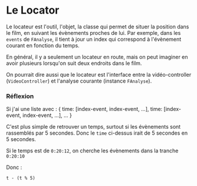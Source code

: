 # Le Locator

Le locateur est l'outil, l'objet, la classe qui permet de situer la position dans le film, en suivant les évènements proches de lui. Par exemple, dans les `events` de `FAnalyse`, il tient à jour un index qui correspond à l'évènement courant en fonction du temps.

En général, il y a seulement un locateur en route, mais on peut imaginer en avoir plusieurs lorsqu'on suit deux endroits dans le film.

On pourrait dire aussi que le locateur est l'interface entre la vidéo-controller (`VideoController`) et l'analyse courante (instance `FAnalyse`).

### Réflexion

Si j'ai une liste avec :
    {
      time: [index-event, index-event, ...],
      time: [index-event, index-event, ...],
      ...
    }

C'est plus simple de retrouver un temps, surtout si les évènements sont rassemblés par 5 secondes. Donc le `time` ci-dessus irait de 5 secondes en 5 secondes.

Si le temps est de `0:20:12`, on cherche les évènements dans la tranche `0:20:10`

Donc :

    t - (t % 5)
